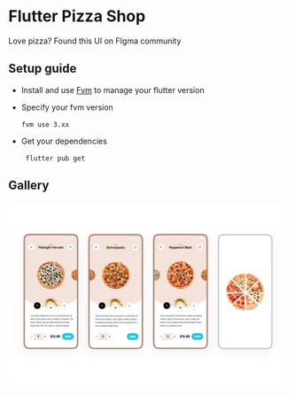 # Flutter Pizza Shop

Love pizza?
Found this UI on FIgma community

## Setup guide

- Install and use [Fvm](https://fvm.app/) to manage your flutter version

- Specify your fvm version

  ```
  fvm use 3.xx
  ```

- Get your dependencies
  ```
   flutter pub get
  ```

## Gallery

<img src="./showcase/pizza.png" alt="Image 1" width="1000"/>
